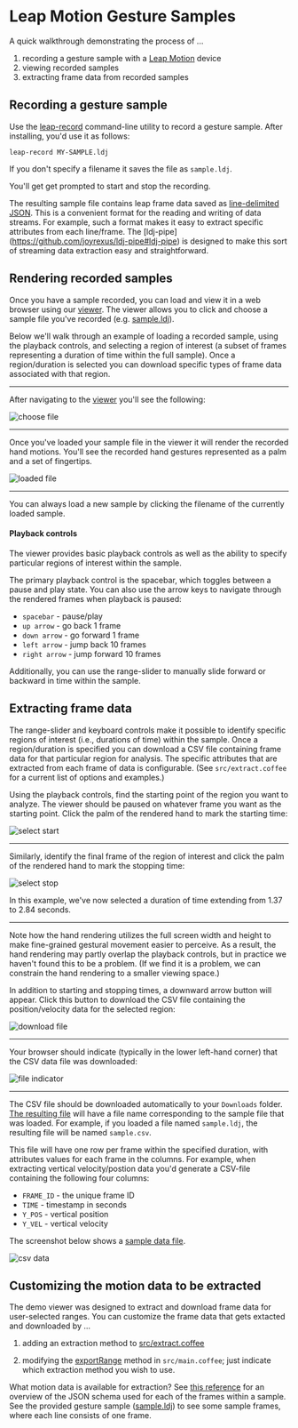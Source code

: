 # Leap Motion Gesture Samples

A quick walkthrough demonstrating the process of ...

1. recording a gesture sample with a [Leap Motion](https://www.leapmotion.com/product) device
2. viewing recorded samples
3. extracting frame data from recorded samples


## Recording a gesture sample

Use the [leap-record](https://github.com/joyrexus/leap-record#leap-record) command-line utility to record a gesture sample.  After installing, you'd use it as follows:

    leap-record MY-SAMPLE.ldj

If you don't specify a filename it saves the file as `sample.ldj`.

You'll get get prompted to start and stop the recording.

The resulting sample file contains leap frame data saved as [line-delimited JSON](http://en.wikipedia.org/wiki/Line_Delimited_JSON).  This is a convenient format for the reading and writing of data streams.  For example, such a format makes it easy to extract specific attributes from each line/frame.  The [ldj-pipe] (https://github.com/joyrexus/ldj-pipe#ldj-pipe) is designed to make this sort of streaming data extraction easy and straightforward.


## Rendering recorded samples

Once you have a sample recorded, you can load and view it in a web browser using our [viewer](https://github.com/joyrexus/leap-view).  The viewer allows you to click and choose a sample file you've recorded (e.g. [sample.ldj](https://github.com/joyrexus/leap-view/blob/master/data/sample.ldj)).  

Below we'll walk through an example of loading a recorded sample, using the playback controls, and selecting a region of interest (a subset of frames representing a duration of time within the full sample). Once a region/duration is selected you can download specific types of frame data associated with that region.

---

After navigating to the [viewer](http://joyrexus.github.io/sgm/tohf/index.html) you'll see the following: 

![choose file](pix/1-choose.png)

---

Once you've loaded your sample file in the viewer it will render the recorded hand motions.  You'll see the recorded hand gestures represented as a palm and a set of fingertips.


![loaded file](pix/1.1-loaded.png)

---

You can always load a new sample by clicking the filename of the currently loaded sample.


#### Playback controls

The viewer provides basic playback controls as well as the ability to specify particular regions of interest within the sample.  

The primary playback control is the spacebar, which toggles between a pause and
play state.  You can also use the arrow keys to navigate through the rendered frames when playback is paused:

* `spacebar` - pause/play
* `up arrow` - go back 1 frame
* `down arrow` - go forward 1 frame
* `left arrow` - jump back 10 frames
* `right arrow` - jump forward 10 frames

Additionally, you can use the range-slider to manually slide forward or
backward in time within the sample.  


## Extracting frame data

The range-slider and keyboard controls make it possible to identify specific regions of interest (i.e., durations of time) within the sample.  Once a region/duration is specified you can download a CSV file containing frame data for that particular region for analysis.  The specific attributes that are extracted from each frame of data is configurable. (See `src/extract.coffee` for a current list of options and examples.)

Using the playback controls, find the starting point of the region you want to analyze.  The viewer should be paused on whatever frame you want as the starting point.  Click the palm of the rendered hand to mark the starting time:

![select start](pix/2-start.png)

---

Similarly, identify the final frame of the region of interest and click the
palm of the rendered hand to mark the stopping time:

![select stop](pix/3-stop.png)

In this example, we've now selected a duration of time extending from 1.37 to
2.84 seconds.

---

Note how the hand rendering utilizes the full screen width and height to
make fine-grained gestural movement easier to perceive.  As a result, the hand
rendering may partly overlap the playback controls, but in practice we haven't
found this to be a problem.  (If we find it is a problem, we can constrain the
hand rendering to a smaller viewing space.)

In addition to starting and stopping times, a downward arrow button will
appear.  Click this button to download the CSV file containing the
position/velocity data for the selected region:

![download file](pix/4-download.png)

---

Your browser should indicate (typically in the lower left-hand corner) that the CSV data file was downloaded:

![file indicator](pix/5-file.png)

---

The CSV file should be downloaded automatically to your `Downloads` folder.
[The resulting file](https://docs.google.com/spreadsheet/ccc?key=0AmrUeNvUdKG1dFlJbUdVRmVCbTNjcVFPUTFRdi1Kb3c&usp=sharing) will have a file name corresponding to the sample file that was loaded.  For example, if you loaded a file named `sample.ldj`, the resulting file will be named `sample.csv`. 

This file will have one row per frame within the specified duration, with
attributes values for each frame in the columns.  For example, when extracting
vertical velocity/postion data you'd generate a CSV-file containing the following four columns:

* `FRAME_ID` - the unique frame ID
* `TIME` - timestamp in seconds
* `Y_POS` - vertical position
* `Y_VEL` - vertical velocity

The screenshot below shows a [sample data file](https://docs.google.com/spreadsheet/ccc?key=0AmrUeNvUdKG1dFlJbUdVRmVCbTNjcVFPUTFRdi1Kb3c&usp=sharing). 

![csv data](pix/6-data.png)


## Customizing the motion data to be extracted

The demo viewer was designed to extract and download frame data for user-selected ranges.  You can customize the frame data that gets extacted and downloaded by ...

1. adding an extraction method to [src/extract.coffee](https://github.com/joyrexus/leap-view/blob/master/src/extract.coffee#L10-L54)

2. modifying the [exportRange](https://github.com/joyrexus/leap-view/blob/master/src/main.coffee#L79) method in `src/main.coffee`; just indicate which extraction method you wish to use. 

What motion data is available for extraction?  See [this reference](https://github.com/leapmotion/leapjs/blob/master/PROTOCOL.md#frames) for an overview of the JSON schema used for each of the frames within a sample. See the provided gesture sample ([sample.ldj](https://github.com/joyrexus/leap-view/blob/master/data/sample.ldj)) to see some sample frames, where each line consists of one frame.
